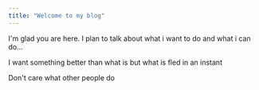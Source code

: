 ```yaml
---
title: "Welcome to my blog"
---
```


I'm glad you are here. I plan to talk about what i want to do and what i can do...

I want something better than what is but what is fled in an instant

Don't care what other people do
